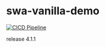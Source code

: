 # swa-vanilla-demo

[![CICD Pipeline](https://github.com/AravindKumarjoshi/swa-vanilla-demo/actions/workflows/cicd.yml/badge.svg?branch=main)](https://github.com/AravindKumarjoshi/swa-vanilla-demo/actions/workflows/cicd.yml)

release 4.1.1